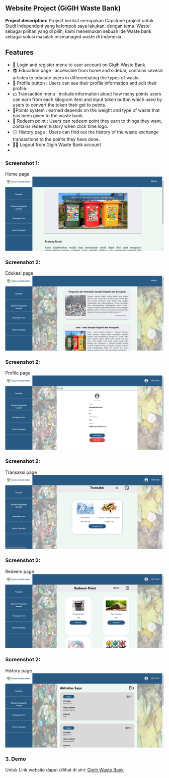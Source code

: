 ## Website Project (GiGIH Waste Bank)

**Project description:** Project berikut merupakan Capstone project untuk Studi Independent yang kelompok saya lakukan. dengan tema 'Waste' sebagai pilihan yang di pilih, kami menemukan sebuah ide Waste bank sebagai solusi masalah mismanaged waste di Indonesia. 

## Features

- 🚪 Login and register menu to user account on Gigih Waste Bank.
- 📚 Education page : accessible from home and sidebar, contains several articles to educate users in differentiating the types of waste.
- 👥 Profile button : Users can see their profile information and edit their profile.
- 💵 Transaction menu : include information about how many points users can earn from each kilogram item and input token button which used by users to convert the token their get to points.
- 💎Points system : earned depends on the weight and type of waste that has been given to the waste bank.
- 🔄 Redeem point : Users can redeem point they earn to things they want, contains redeem history when click time logo.
- 🕒 History page : Users can find out the history of the waste exchange transactions to the points they have done.
- 🏃‍♀‍ Logout from Gigih Waste Bank account
- 
### Screenshot 1:

Home page
<img src="images/gwbHome.PNG?raw=true"/>

### Screenshot 2:
Edukasi page
<img src="images/gwbEdukasi.PNG?raw=true"/>

### Screenshot 2:
Profile page
<img src="images/gwbProfile.PNG?raw=true"/>

### Screenshot 2:
Transaksi page
<img src="images/gwbTransaksi.PNG?raw=true"/>

### Screenshot 2:
Redeem page
<img src="images/gwbRedeem.PNG?raw=true"/>

### Screenshot 2:
History page
<img src="images/gwbHistory.PNG?raw=true"/>


### 3. Demo

Untuk Link website dapat dilihat di sini: [Gigih Waste Bank](https://gigih-waste-bank.vercel.app/)
